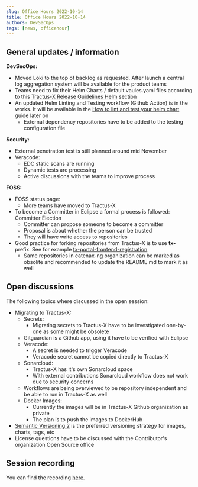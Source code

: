 ```yaml
---
slug: Office Hours 2022-10-14
title: Office Hours 2022-10-14
authors: DevSecOps
tags: [news, officehour]
---
```



## General updates / information

__DevSecOps:__

- Moved Loki to the top of backlog as requested. After launch a central log aggregation system will be available for the product teams
- Teams need to fix their Helm Charts / default vaules.yaml files according to this [Tractus-X Release Guidelines Helm](https://catenax-ng.github.io/docs/trg/trg-5/trg-5-1) section
- An updated Helm Linting and Testing workflow (Github Action) is in the works. It will be available in the [How to lint and test your helm chart](https://catenax-ng.github.io/docs/guides/how-to-lint-and-test-your-helm-chart#github-workflow) guide later on
  - External dependency repositories have to be added to the testing configuration file

__Security:__

- External penetration test is still planned around mid November
- Veracode:
  - EDC static scans are running
  - Dynamic tests are processing
  - Active discussions with the teams to improve process

__FOSS:__

- FOSS status page:
  - More teams have moved to Tractus-X
- To become a Committer in Eclipse a formal process is followed: Committer Election
  - Committer can propose someone to become a committer
  - Proposal is about whether the person can be trusted
  - They will have write access to repositories
- Good practice for forking repositories from Tractus-X is to use __tx-__ prefix. See for example [tx-portal-frontend-registration](https://github.com/catenax-ng/tx-portal-frontend-registration)
  - Same repositories in catenax-ng organization can be marked as obsolite and recommended to update the README.md to mark it as well

## Open discussions

The following topics where discussed in the open session:

- Migrating to Tractus-X:
  - Secrets:
    - Migrating secrets to Tractus-X have to be investigated one-by-one as some might be obsolete
  - Gitguardian is a Github app, using it have to be verified with Eclipse
  - Veracode:
    - A secret is needed to trigger Veracode
    - Veracode secret cannot be copied directly to Tractus-X
  - Sonarcloud:
    - Tractus-X has it's own Sonarcloud space
    - With external contributions Sonarcloud workflow does not work due to security concerns
  - Workflows are being overviewed to be repository independent and be able to run in Tractus-X as well
  - Docker Images:
    - Currently the images will be in Tractus-X Github organization as private
    - The plan is to push the images to DockerHub
- [Semantic Versioning 2](https://semver.org/#semantic-versioning-specification-semver) is the preferred versioning strategy for images, charts, tags, etc
- License questions have to be discussed with the Contributor's organization Open Source office

## Session recording

You can find the recording [here](https://bcgcatenax.sharepoint.com/sites/CommunitiesofPractises/_layouts/15/stream.aspx?id=%2Fsites%2FCommunitiesofPractises%2FShared%20Documents%2FCX-CoP%20DevSecOps%2FOffice_Hours_Regular_Recordings%2F%5BCX%5DDevSecOps%20Office%20Hours-20221014_120354-Meeting%20Recording.mp4&referrer=Teams.TEAMS-ELECTRON&referrerScenario=teamsSdk-openFilePreview).
